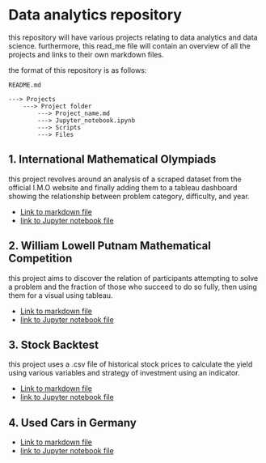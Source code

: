 # Data analytics repository

this repository will have various projects relating to data analytics and data science.
furthermore, this read_me file will contain an overview of all the projects and links to their own markdown files.

the format of this repository is as follows:

    README.md

    ---> Projects
        ---> Project folder 
            ---> Project_name.md
            ---> Jupyter_notebook.ipynb
            ---> Scripts
            ---> Files

## 1. International Mathematical Olympiads

this project revolves around an analysis of a scraped dataset from the official I.M.O website and finally adding them
to a tableau dashboard showing the relationship between problem category, difficulty, and year.

- [Link to markdown file](Projects/International-Mathematical-Olympiad/IMO.md)
- [link to Jupyter notebook file](Projects/International-Mathematical-Olympiad/IMO.ipynb)

## 2. William Lowell Putnam Mathematical Competition

this project aims to discover the relation of participants attempting to solve a problem and the fraction of those who
succeed to do so fully, then using them for a visual using tableau.

- [Link to markdown file](/Projects/William-Lowell-Putnam-Mathematical-Competition/William-Lowell-Putnam-Mathematical-Competition.md)
- [link to Jupyter notebook file](/Projects/William-Lowell-Putnam-Mathematical-Competition/Putnam.ipynb)

## 3. Stock Backtest

this project uses a .csv file of historical stock prices to calculate the yield using various variables and strategy of investment
using an indicator.

- [Link to markdown file](/Projects/Stock_Backtest/Stock.md)
- [link to Jupyter notebook file](/Projects/Stock_Backtest/Stock.ipynb)

## 4. Used Cars in Germany


- [Link to markdown file](/Projects/Stock_Backtest/cars.md)
- [link to Jupyter notebook file](/Projects/Stock_Backtest/Used_cars.ipynb)


